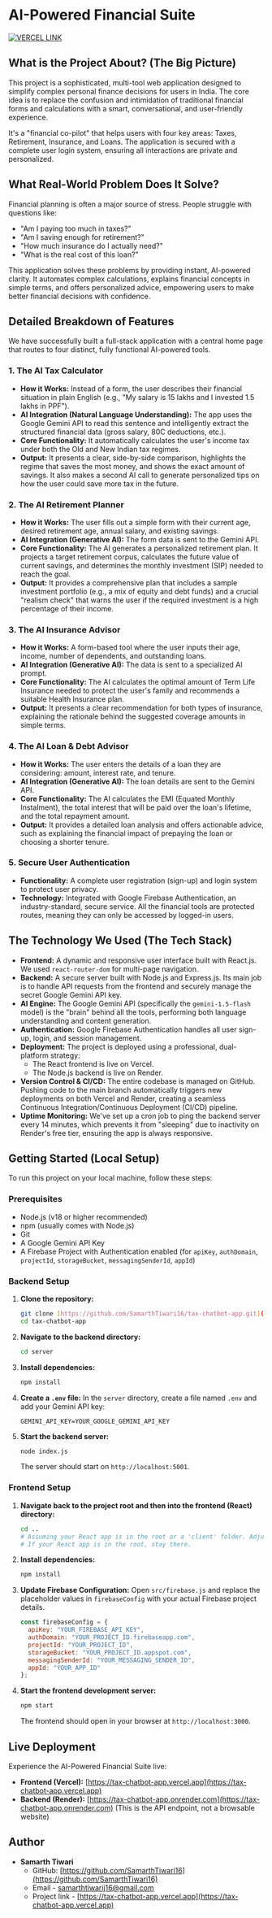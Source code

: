 # AI-Powered Financial Suite

[![VERCEL LINK](https://img.shields.io/badge/VERCEL%20LINK-grey?style=for-the-badge&logo=vercel&logoColor=white&labelColor=555&color=007AFF)](https://tax-chatbot-app.vercel.app)

## What is the Project About? (The Big Picture)

This project is a sophisticated, multi-tool web application designed to simplify complex personal finance decisions for users in India. The core idea is to replace the confusion and intimidation of traditional financial forms and calculations with a smart, conversational, and user-friendly experience.

It's a "financial co-pilot" that helps users with four key areas: Taxes, Retirement, Insurance, and Loans. The application is secured with a complete user login system, ensuring all interactions are private and personalized.

## What Real-World Problem Does It Solve?

Financial planning is often a major source of stress. People struggle with questions like:

* "Am I paying too much in taxes?"
* "Am I saving enough for retirement?"
* "How much insurance do I actually need?"
* "What is the real cost of this loan?"

This application solves these problems by providing instant, AI-powered clarity. It automates complex calculations, explains financial concepts in simple terms, and offers personalized advice, empowering users to make better financial decisions with confidence.

## Detailed Breakdown of Features

We have successfully built a full-stack application with a central home page that routes to four distinct, fully functional AI-powered tools.

### 1. The AI Tax Calculator

* **How it Works:** Instead of a form, the user describes their financial situation in plain English (e.g., "My salary is 15 lakhs and I invested 1.5 lakhs in PPF").
* **AI Integration (Natural Language Understanding):** The app uses the Google Gemini API to read this sentence and intelligently extract the structured financial data (gross salary, 80C deductions, etc.).
* **Core Functionality:** It automatically calculates the user's income tax under both the Old and New Indian tax regimes.
* **Output:** It presents a clear, side-by-side comparison, highlights the regime that saves the most money, and shows the exact amount of savings. It also makes a second AI call to generate personalized tips on how the user could save more tax in the future.

### 2. The AI Retirement Planner

* **How it Works:** The user fills out a simple form with their current age, desired retirement age, annual salary, and existing savings.
* **AI Integration (Generative AI):** The form data is sent to the Gemini API.
* **Core Functionality:** The AI generates a personalized retirement plan. It projects a target retirement corpus, calculates the future value of current savings, and determines the monthly investment (SIP) needed to reach the goal.
* **Output:** It provides a comprehensive plan that includes a sample investment portfolio (e.g., a mix of equity and debt funds) and a crucial "realism check" that warns the user if the required investment is a high percentage of their income.

### 3. The AI Insurance Advisor

* **How it Works:** A form-based tool where the user inputs their age, income, number of dependents, and outstanding loans.
* **AI Integration (Generative AI):** The data is sent to a specialized AI prompt.
* **Core Functionality:** The AI calculates the optimal amount of Term Life Insurance needed to protect the user's family and recommends a suitable Health Insurance plan.
* **Output:** It presents a clear recommendation for both types of insurance, explaining the rationale behind the suggested coverage amounts in simple terms.

### 4. The AI Loan & Debt Advisor

* **How it Works:** The user enters the details of a loan they are considering: amount, interest rate, and tenure.
* **AI Integration (Generative AI):** The loan details are sent to the Gemini API.
* **Core Functionality:** The AI calculates the EMI (Equated Monthly Instalment), the total interest that will be paid over the loan's lifetime, and the total repayment amount.
* **Output:** It provides a detailed loan analysis and offers actionable advice, such as explaining the financial impact of prepaying the loan or choosing a shorter tenure.

### 5. Secure User Authentication

* **Functionality:** A complete user registration (sign-up) and login system to protect user privacy.
* **Technology:** Integrated with Google Firebase Authentication, an industry-standard, secure service. All the financial tools are protected routes, meaning they can only be accessed by logged-in users.

## The Technology We Used (The Tech Stack)

* **Frontend:** A dynamic and responsive user interface built with React.js. We used `react-router-dom` for multi-page navigation.
* **Backend:** A secure server built with Node.js and Express.js. Its main job is to handle API requests from the frontend and securely manage the secret Google Gemini API key.
* **AI Engine:** The Google Gemini API (specifically the `gemini-1.5-flash` model) is the "brain" behind all the tools, performing both language understanding and content generation.
* **Authentication:** Google Firebase Authentication handles all user sign-up, login, and session management.
* **Deployment:** The project is deployed using a professional, dual-platform strategy:
    * The React frontend is live on Vercel.
    * The Node.js backend is live on Render.
* **Version Control & CI/CD:** The entire codebase is managed on GitHub. Pushing code to the main branch automatically triggers new deployments on both Vercel and Render, creating a seamless Continuous Integration/Continuous Deployment (CI/CD) pipeline.
* **Uptime Monitoring:** We've set up a cron job to ping the backend server every 14 minutes, which prevents it from "sleeping" due to inactivity on Render's free tier, ensuring the app is always responsive.

## Getting Started (Local Setup)

To run this project on your local machine, follow these steps:

### Prerequisites

* Node.js (v18 or higher recommended)
* npm (usually comes with Node.js)
* Git
* A Google Gemini API Key
* A Firebase Project with Authentication enabled (for `apiKey`, `authDomain`, `projectId`, `storageBucket`, `messagingSenderId`, `appId`)

### Backend Setup

1.  **Clone the repository:**
    ```bash
    git clone [https://github.com/SamarthTiwari16/tax-chatbot-app.git](https://github.com/SamarthTiwari16/tax-chatbot-app.git)
    cd tax-chatbot-app
    ```
2.  **Navigate to the backend directory:**
    ```bash
    cd server
    ```
3.  **Install dependencies:**
    ```bash
    npm install
    ```
4.  **Create a `.env` file:** In the `server` directory, create a file named `.env` and add your Gemini API key:
    ```
    GEMINI_API_KEY=YOUR_GOOGLE_GEMINI_API_KEY
    ```
5.  **Start the backend server:**
    ```bash
    node index.js
    ```
    The server should start on `http://localhost:5001`.

### Frontend Setup

1.  **Navigate back to the project root and then into the frontend (React) directory:**
    ```bash
    cd ..
    # Assuming your React app is in the root or a 'client' folder. Adjust if necessary.
    # If your React app is in the root, stay there.
    ```
2.  **Install dependencies:**
    ```bash
    npm install
    ```
3.  **Update Firebase Configuration:** Open `src/firebase.js` and replace the placeholder values in `firebaseConfig` with your actual Firebase project details.
    ```javascript
    const firebaseConfig = {
      apiKey: "YOUR_FIREBASE_API_KEY",
      authDomain: "YOUR_PROJECT_ID.firebaseapp.com",
      projectId: "YOUR_PROJECT_ID",
      storageBucket: "YOUR_PROJECT_ID.appspot.com",
      messagingSenderId: "YOUR_MESSAGING_SENDER_ID",
      appId: "YOUR_APP_ID"
    };
    ```
4.  **Start the frontend development server:**
    ```bash
    npm start
    ```
    The frontend should open in your browser at `http://localhost:3000`.

## Live Deployment

Experience the AI-Powered Financial Suite live:

* **Frontend (Vercel):** [https://tax-chatbot-app.vercel.app](https://tax-chatbot-app.vercel.app)
* **Backend (Render):** [https://tax-chatbot-app.onrender.com](https://tax-chatbot-app.onrender.com) (This is the API endpoint, not a browsable website)

## Author

* **Samarth Tiwari**
    * GitHub: [https://github.com/SamarthTiwari16](https://github.com/SamarthTiwari16)
    * Email - [samarthtiwarij16@gmail.com](samarthtiwarij16@gmail.com)
    * Project link - [https://tax-chatbot-app.vercel.app](https://tax-chatbot-app.vercel.app)
